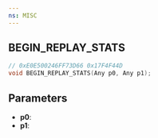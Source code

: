 ```yaml
---
ns: MISC
---
```

## BEGIN_REPLAY_STATS

```c
// 0xE0E500246FF73D66 0x17F4F44D
void BEGIN_REPLAY_STATS(Any p0, Any p1);
```


## Parameters
* **p0**: 
* **p1**: 

